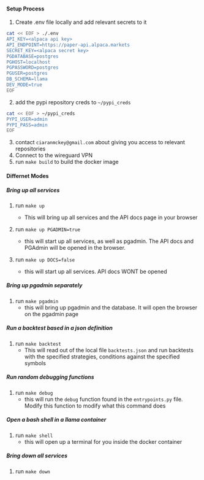 #### Setup Process
1. Create .env file locally and add relevant secrets to it 
```bash
cat << EOF > ./.env
API_KEY=<alpaca api key>
API_ENDPOINT=https://paper-api.alpaca.markets
SECRET_KEY=<alpaca secret key>
PGDATABASE=postgres
PGHOST=localhost
PGPASSWORD=postgres
PGUSER=postgres
DB_SCHEMA=llama
DEV_MODE=true
EOF
```
2. add the pypi repository creds to `~/pypi_creds`
```bash
cat << EOF > ~/pypi_creds
PYPI_USER=admin
PYPI_PASS=admin
EOF
```
3. contact `ciaranmckey@gmail.com` about giving you access to relevant repositories
4. Connect to the wireguard VPN
5. run `make build` to build the docker image

#### Differnet Modes 
##### Bring up all services
1. run `make up`
    - This will bring up all services and the API docs page in your browser
2. run `make up PGADMIN=true` 
    - this will start up all services, as well as pgadmin. The API docs and PGAdmin will be  opened in the browser.

2. run `make up DOCS=false` 
    - this will start up all services. API docs WONT be opened

##### Bring up pgadmin separately
1. run `make pgadmin`
    - this will bring up pgadmin and the database. It will open the browser on the pgadmin page 

##### Run a backtest based in a json definition
1. run `make backtest`
    - This will read out of the local file `backtests.json` and run backtests with the specified strategies, conditions against the specified symbols

##### Run random debugging functions
1. run `make debug`
    - this will run the `debug` function found in the `entrypoints.py` file. Modify this function to modify what this command does

##### Open a bash shell in a llama container
1. run `make shell`
    - this will open up a terminal for you inside the docker container

##### Bring down all services
1. run `make down`

